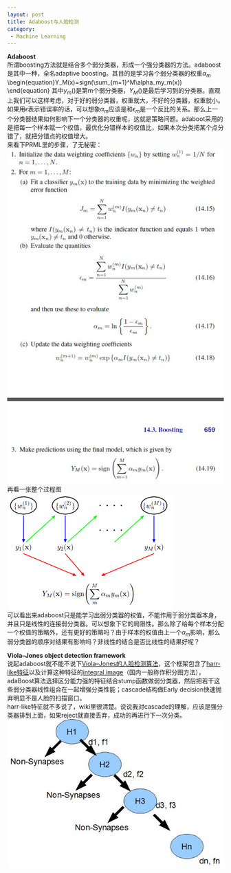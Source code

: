 ```yaml
---
layout: post
title: Adaboost与人脸检测
category: 
 - Machine Learning
---
```


**Adaboost**  
所谓boosting方法就是结合多个弱分类器，形成一个强分类器的方法。adaboost是其中一种，全名adaptive boosting。其目的是学习各个弱分类器的权重$\alpha_m$
\begin{equation}Y_M(x)=sign(\sum_{m=1}^M\alpha_my_m(x))  \end{equation}
其中$y_m()$是第m个弱分类器，$Y_M()$是最后学习到的分类器。直观上我们可以这样考虑，对于好的弱分类器，权重就大，不好的分类器，权重就小。如果用$\epsilon$表示错误率的话，可以想象$\alpha_m$应该是和$\epsilon_m$是一个反比的关系。那么上一个分类器结果如何影响下一个分类器的权重呢，这就是策略问题。adaboot采用的是把每一个样本赋一个权值，最优化分错样本的权值比，如果本次分类把某个点分错了，就把分错点的权值增大。  
来看下PRML里的步骤，了无秘密：  
![1](/assets/images/2014/adaboost1.jpg)   
再看一张整个过程图  
![2](/assets/images/2014/adaboost2.png)  
可以看出来adaboost只是能学习出弱分类器的权值，不能作用于弱分类器本身，并且只是线性的连接弱分类器。可以想象下它的局限性。那么除了给每个样本分配一个权值的策略外，还有更好的策略吗？由于样本的权值由上一个$\alpha_m$影响，那么弱分类器的顺序对结果有影响吗？非线性的结合是否比线性的结果好呢？  

**Viola–Jones object detection framework**  
说起adaboost就不能不说下[Viola–Jones的人脸检测算法][1]，这个框架包含了[harr-like特征][2]以及计算这种特征的[integral image][3]（国内一般称作积分图方法），adaBoost算法选择区分能力强的特征结合stump函数做弱分类器，然后把若干这些弱分类器线性组合在一起增强分类性能；cascade结构做Early decision快速抛弃明显不是人脸的扫描窗口。  
harr-like特征就不多说了，wiki里很清楚。说说我对cascade的理解，应该是强分类器排到上面，如果reject就直接丢弃，成功的再进行下一次分类。
![3](/assets/images/2014/cascade.png)  


  [1]: http://en.wikipedia.org/wiki/Viola%E2%80%93Jones_object_detection_framework
  [2]: http://en.wikipedia.org/wiki/Haar-like_features
  [3]: http://en.wikipedia.org/wiki/Summed_area_table